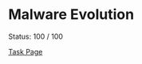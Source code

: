 # Malware Evolution

Status: 100 / 100

[Task Page](https://training.cyberchallenge.it/#/task/evolution/statement)
